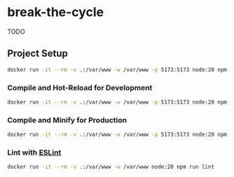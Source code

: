 # break-the-cycle

TODO

## Project Setup

```sh
docker run -it --rm -v .:/var/www -w /var/www -p 5173:5173 node:20 npm install
```

### Compile and Hot-Reload for Development

```sh
docker run -it --rm -v .:/var/www -w /var/www -p 5173:5173 node:20 npm run dev
```

### Compile and Minify for Production

```sh
docker run -it --rm -v .:/var/www -w /var/www -p 5173:5173 node:20 npm run build
```

### Lint with [ESLint](https://eslint.org/)

```sh
docker run -it --rm -v .:/var/www -w /var/www node:20 npm run lint
```
